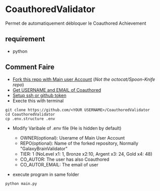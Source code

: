# CoauthoredValidator
Permet de automatiquement débloquer le Coauthored Achievement

## requirement
- python

## Comment Faire

- [Fork this repo with Main user Account](https://docs.github.com/en/get-started/quickstart/fork-a-repo#forking-a-repository)  (*Not the octocat/Spoon-Knife repo*)
- [Get USERNAME and EMAIL of Coauthored](https://www.sourcecon.com/how-to-find-almost-any-github-users-email-address)
- [Setup ssh or github token](https://blog.corsego.com/aws-cloud9-github-sshoken)
- Execte this with terminal
```
git clone https://github.com/<YOUR USERNAME>/CoauthoredValidator
cd CoauthoredValidator
cp .env.structure .env
```


- Modify Varibale of .env file (He is hidden by default)
	- OWNER(optional): Userame of Main User Account
	- REPO(optional): Name of the forked repository, Normally "GalaxyBrainValidator"
	- TIER: 1 (NoLevel x1: 1, Bronze x2:10, Argent x3: 24, Gold x4: 48)
	- CO_AUTOR: The user has also Coauthored
	- CO_AUTOR_EMAIL: The email of user

- execute program in same folder
```py
python main.py
```


